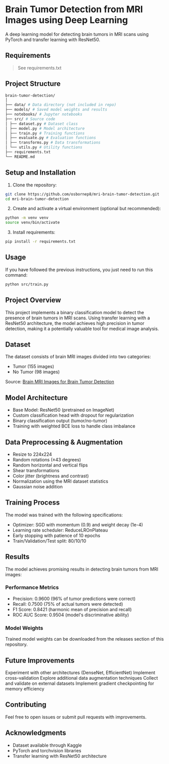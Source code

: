 # Brain Tumor Detection from MRI Images using Deep Learning

A deep learning model for detecting brain tumors in MRI scans using PyTorch and transfer learning with ResNet50.

## Requirements

> See requirements.txt

## Project Structure

```bash
brain-tumor-detection/
│
├── data/ # Data directory (not included in repo)
├── models/ # Saved model weights and results
├── notebooks/ # Jupyter notebooks
├── src/ # Source code
│ ├── dataset.py # Dataset class
│ ├── model.py # Model architecture
│ ├── train.py # Training functions
│ ├── evaluate.py # Evaluation functions
│ ├── transforms.py # Data transformations
│ └── utils.py # Utility functions
├── requirements.txt
└── README.md
```

## Setup and Installation

1. Clone the repository:

```bash
git clone https://github.com/osbornep8/mri-brain-tumor-detection.git
cd mri-brain-tumor-detection
```

2. Create and activate a virtual environment (optional but recommended):

```bash
python -m venv venv
source venv/bin/activate
```

3. Install requirements:

```bash
pip install -r requirements.txt
```

## Usage
If you have followed the previous instructions, you just need to run this command:

```bash
python src/train.py
```

## Project Overview

This project implements a binary classification model to detect the presence of brain tumors in MRI scans. Using transfer learning with a ResNet50 architecture, the model achieves high precision in tumor detection, making it a potentially valuable tool for medical image analysis.

## Dataset

The dataset consists of brain MRI images divided into two categories:

- Tumor (155 images)
- No Tumor (98 images)

Source: [Brain MRI Images for Brain Tumor Detection](https://www.kaggle.com/datasets/navoneel/brain-mri-images-for-brain-tumor-detection)

## Model Architecture

- Base Model: ResNet50 (pretrained on ImageNet)
- Custom classification head with dropout for regularization
- Binary classification output (tumor/no-tumor)
- Training with weighted BCE loss to handle class imbalance

## Data Preprocessing & Augmentation

- Resize to 224x224
- Random rotations (±43 degrees)
- Random horizontal and vertical flips
- Shear transformations
- Color jitter (brightness and contrast)
- Normalization using the MRI dataset statistics
- Gaussian noise addition

## Training Process

The model was trained with the following specifications:

- Optimizer: SGD with momentum (0.9) and weight decay (1e-4)
- Learning rate scheduler: ReduceLROnPlateau
- Early stopping with patience of 10 epochs
- Train/Validation/Test split: 80/10/10

## Results

The model achieves promising results in detecting brain tumors from MRI images:

### Performance Metrics

- Precision: 0.9600 (96% of tumor predictions were correct)
- Recall: 0.7500 (75% of actual tumors were detected)
- F1 Score: 0.8421 (harmonic mean of precision and recall)
- ROC AUC Score: 0.9504 (model's discriminative ability)

### Model Weights

Trained model weights can be downloaded from the releases section of this repository.

## Future Improvements

Experiment with other architectures (DenseNet, EfficientNet)
Implement cross-validation
Explore additional data augmentation techniques
Collect and validate on external datasets
Implement gradient checkpointing for memory efficiency

## Contributing

Feel free to open issues or submit pull requests with improvements.

## Acknowledgments

- Dataset available through Kaggle
- PyTorch and torchvision libraries
- Transfer learning with ResNet50 architecture
